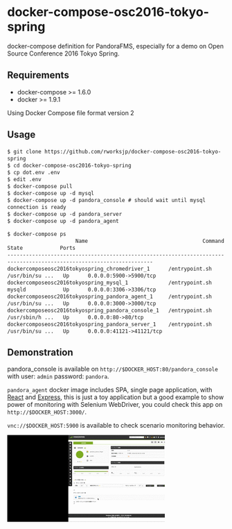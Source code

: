 # docker-compose-osc2016-tokyo-spring

docker-compose definition for PandoraFMS,
especially for a demo on Open Source Conference 2016 Tokyo Spring.

## Requirements

- docker-compose >= 1.6.0
- docker >= 1.9.1

Using Docker Compose file format version 2

## Usage

```console
$ git clone https://github.com/rworksjp/docker-compose-osc2016-tokyo-spring
$ cd docker-compose-osc2016-tokyo-spring
$ cp dot.env .env
$ edit .env
$ docker-compose pull
$ docker-compose up -d mysql
$ docker-compose up -d pandora_console # should wait until mysql connection is ready
$ docker-compose up -d pandora_server
$ docker-compose up -d pandora_agent
```

```console
$ docker-compose ps
                      Name                                     Command               State            Ports
---------------------------------------------------------------------------------------------------------------------
dockercomposeosc2016tokyospring_chromedriver_1      /entrypoint.sh /usr/bin/su ...   Up      0.0.0.0:5900->5900/tcp
dockercomposeosc2016tokyospring_mysql_1             /entrypoint.sh mysqld            Up      0.0.0.0:3306->3306/tcp
dockercomposeosc2016tokyospring_pandora_agent_1     /entrypoint.sh /usr/bin/su ...   Up      0.0.0.0:3000->3000/tcp
dockercomposeosc2016tokyospring_pandora_console_1   /entrypoint.sh /usr/sbin/h ...   Up      0.0.0.0:80->80/tcp
dockercomposeosc2016tokyospring_pandora_server_1    /entrypoint.sh /usr/bin/su ...   Up      0.0.0.0:41121->41121/tcp
```

## Demonstration

pandora_console is available on `http://$DOCKER_HOST:80/pandora_console` with user: `admin` password: `pandora`.

`pandora_agent` docker image includes SPA, single page application,
with [React](https://facebook.github.io/react/) and [Express](http://expressjs.com/),
this is just a toy application but a good example to show power of monitoring with Selenium WebDriver,
you could check this app on `http://$DOCKER_HOST:3000/`.

`vnc://$DOCKER_HOST:5900` is available to check scenario monitoring behavior.

![scenario monitoring demonstration](./scenario-monitoring.gif "scenario monitoring demonstration")

